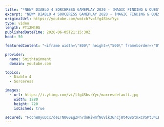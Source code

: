 ```yaml
---
title: "*NEW* DIABLO 4 SORCERESS GAMEPLAY 2020 - (MAGIC FINDING & QUESTING)"
excerpt: "NEW* DIABLO 4 SORCERESS GAMEPLAY 2020 - (MAGIC FINDING & QUESTING) The sorc is one of my favorite classes to play on almost any game."
originalUrl: https://youtube.com/watch?v=lfg4SbsrYyc
type: video
length: PT12M49S
publishedDateTime: 2020-06-05T21:15:30Z
heat: 50

featuredContent: "<iframe width=\"800\" height=\"500\" frameborder=\"0\" src=\"https://www.youtube.com/embed/lfg4SbsrYyc\" allow=\"accelerometer; autoplay; encrypted-media; gyroscope; picture-in-picture\" allowfullscreen></iframe>"

provider:
  name: Smithtainment
  domain: youtube.com

topics:
  - Diablo 4
  - Sorceress

images:
  - url: https://i.ytimg.com/vi/lfg4SbsrYyc/maxresdefault.jpg
    width: 1280
    height: 720
    isCached: true

secured: "FccnW8yuDCx/deLTNUG0EgZPn7dnHiwmfN6Vik36ncj8t4Q8StmxCVSPt34IBvLZ8WNfXxbp6Ui3IS6ddoBdRz0mYO9xEGvEoehE5W6OhJ0oNfm4rg1DADivryMn3eBwuXwoDqR8X0nj5zozV2JeOtuTN7XHGGvWwncj3+b+UxTdCYQ4q1OnyGQs0d8qu7h9iUbitrcQalDFhiTxU0FvNCzgWObQzo/nUKfVSuZVzkADlCGO70DhCmHZyrS0dJyklzCuzkAE6srKwsu9X60gJalTw4H8oPIGSnqOtNeK4cYt+D42cpK0Kdkvh9Zl+JazXuOHHEXU3H/ZL0GxW/zmhqAapdPtFoDyKEhsbvs9WI1BU3B4PI1dETZ2BDlx2Ki20NlmyE9HxSMYn2zcW8c/HJnN8DkHSh11q8v806XEj4Y=;7hMkwHPfFDQHfbyw+hsGOw=="
---
```



